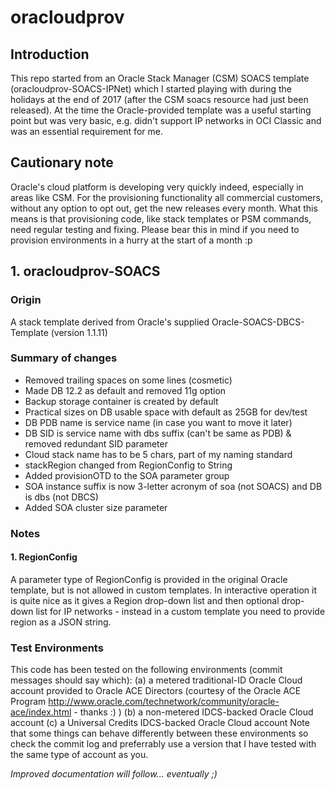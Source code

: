 # oracloudprov
## Introduction
This repo started from an Oracle Stack Manager (CSM) SOACS template (oracloudprov-SOACS-IPNet) which I started playing with during the holidays at the end of 2017 (after the CSM soacs resource had just been released). At the time the Oracle-provided template was a useful starting point but was very basic, e.g. didn't support IP networks in OCI Classic and was an essential requirement for me.

## Cautionary note
Oracle's cloud platform is developing very quickly indeed, especially in areas like CSM. For the provisioning functionality all commercial customers, without any option to opt out, get the new releases every month. What this means is that provisioning code, like stack templates or PSM commands, need regular testing and fixing. Please bear this in mind if you need to provision environments in a hurry at the start of a month :p

## 1. oracloudprov-SOACS
### Origin
A stack template derived from Oracle's supplied Oracle-SOACS-DBCS-Template (version 1.1.11)

### Summary of changes
- Removed trailing spaces on some lines (cosmetic)
- Made DB 12.2 as default and removed 11g option
- Backup storage container is created by default
- Practical sizes on DB usable space with default as 25GB for dev/test
- DB PDB name is service name (in case you want to move it later)
- DB SID is service name with dbs suffix (can't be same as PDB) & removed redundant SID parameter
- Cloud stack name has to be 5 chars, part of my naming standard
- stackRegion changed from RegionConfig to String
- Added provisionOTD to the SOA parameter group
- SOA instance suffix is now 3-letter acronym of soa (not SOACS) and DB is dbs (not DBCS)
- Added SOA cluster size parameter

### Notes
#### 1. RegionConfig
A parameter type of RegionConfig is provided in the original Oracle template, but is not allowed in custom templates. In interactive operation it is quite nice as it gives a Region drop-down list and then optional drop-down list for IP networks - instead in a custom template you need to provide region as a JSON string.

### Test Environments
This code has been tested on the following environments (commit messages should say which):
(a) a metered traditional-ID Oracle Cloud account provided to Oracle ACE Directors (courtesy of the Oracle ACE Program http://www.oracle.com/technetwork/community/oracle-ace/index.html - thanks :) )
(b) a non-metered IDCS-backed Oracle Cloud account
(c) a Universal Credits IDCS-backed Oracle Cloud account
Note that some things can behave differently between these environments so check the commit log and preferrably use a version that I have tested with the same type of account as you.

*Improved documentation will follow... eventually ;)*



